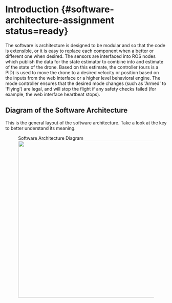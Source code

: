 # Introduction {#software-architecture-assignment status=ready}

The software is architecture is designed to be modular and so that the code is extensible, or it is easy to replace each component when a better or different one when desired. The sensors are interfaced into ROS nodes which publish the data for the state estimator to combine into and estimate of the state of the drone. Based on this estimate, the controller (ours is a PID) is used to move the drone to a desired velocity or position based on the inputs from the web interface or a higher level behavioral engine. The mode controller ensures that the desired mode changes (such as 'Armed' to 'Flying') are legal, and will stop the flight if any safety checks failed (for example, the web interface heartbeat stops).

## Diagram of the Software Architecture
This is the general layout of the software architecture. Take a look at the key to better understand its meaning.
<figure>
    <figcap> Software Architecture Diagram</figcap>
    <img style='width:35em' src="software-architecture-diagram.png"/>
</figure>
